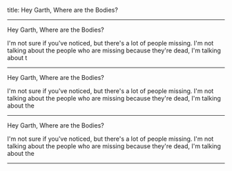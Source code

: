 title: Hey Garth, Where are the Bodies?

---

Hey Garth, Where are the Bodies?

I'm not sure if you've noticed, but there's a lot of people missing. I'm not talking about the people who are missing because they're dead, I'm talking about t

---

Hey Garth, Where are the Bodies?

I'm not sure if you've noticed, but there's a lot of people missing. I'm not talking about the people who are missing because they're dead, I'm talking about the

---

Hey Garth, Where are the Bodies?

I'm not sure if you've noticed, but there's a lot of people missing. I'm not talking about the people who are missing because they're dead, I'm talking about the

---

